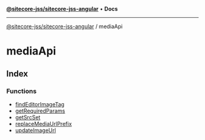 [**@sitecore-jss/sitecore-jss-angular**](../../README.md) • **Docs**

***

[@sitecore-jss/sitecore-jss-angular](../../README.md) / mediaApi

# mediaApi

## Index

### Functions

- [findEditorImageTag](functions/findEditorImageTag.md)
- [getRequiredParams](functions/getRequiredParams.md)
- [getSrcSet](functions/getSrcSet.md)
- [replaceMediaUrlPrefix](functions/replaceMediaUrlPrefix.md)
- [updateImageUrl](functions/updateImageUrl.md)
